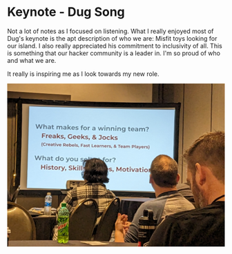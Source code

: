 # Keynote - Dug Song

Not a lot of notes as I focused on listening. What I really enjoyed most of Dug's keynote is the apt description of who we are: Misfit toys looking for our island. I also really appreciated his commitment to inclusivity of all. This is something that our hacker community is a leader in. I'm so proud of who and what we are. 

It really is inspiring me as I look towards my new role. 

![Slide from keynote](/photos_slides/01-keynote-PXL_20231117_133659846.jpg)
